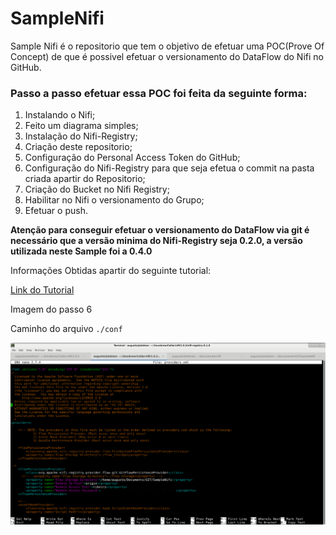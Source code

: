 # SampleNifi

Sample Nifi é o repositorio que tem o objetivo de efetuar uma POC(Prove Of Concept) de que é possivel efetuar o versionamento do DataFlow do Nifi no GitHub.

### Passo a passo efetuar essa POC foi feita da seguinte forma:

1. Instalando o Nifi;
2. Feito um diagrama simples;
3. Instalação do Nifi-Registry;
4. Criação deste repositorio;
5. Configuração do Personal Access Token do GitHub;
6. Configuração do Nifi-Registry para que seja efetua o commit na pasta criada apartir do Repositorio;
7. Criação do Bucket no Nifi Registry;
8. Habilitar no Nifi o versionamento do Grupo;
9. Efetuar o push.

**Atenção para conseguir efetuar o versionamento do DataFlow via git é necessário que a versão minima do Nifi-Registry seja 0.2.0, a versão utilizada neste Sample foi a 0.4.0** 

Informações Obtidas apartir do seguinte tutorial:

[Link do Tutorial](https://community.hortonworks.com/articles/210286/storing-apache-nifi-versioned-flows-in-a-git-repos.html) 

Imagem do passo 6 

Caminho do arquivo `./conf`

![Image](./img/Untitled.png)	
